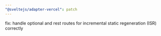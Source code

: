 ```yaml
---
"@sveltejs/adapter-vercel": patch
---
```


fix: handle optional and rest routes for incremental static regeneration (ISR) correctly
